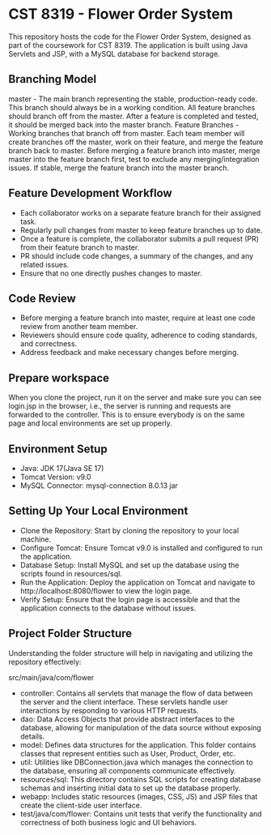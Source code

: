 # CST 8319 - Flower Order System
This repository hosts the code for the Flower Order System, designed as part of the coursework for CST 8319. The application is built using Java Servlets and JSP, with a MySQL database for backend storage.

## Branching Model
master - The main branch representing the stable, production-ready code. This branch should always be in a working condition. All feature branches should branch off from the master. After a feature is completed and tested, it should be merged back into the master branch.
Feature Branches - Working branches that branch off from master. Each team member will create branches off the master, work on their feature, and merge the feature branch back to master. Before merging a feature branch into master, merge master into the feature branch first, test to exclude any merging/integration issues. If stable, merge the feature branch into the master branch.
## Feature Development Workflow
- Each collaborator works on a separate feature branch for their assigned task.
- Regularly pull changes from master to keep feature branches up to date.
- Once a feature is complete, the collaborator submits a pull request (PR) from their feature branch to master.
- PR should include code changes, a summary of the changes, and any related issues.
- Ensure that no one directly pushes changes to master.
## Code Review
- Before merging a feature branch into master, require at least one code review from another team member.
- Reviewers should ensure code quality, adherence to coding standards, and correctness.
- Address feedback and make necessary changes before merging.
## Prepare workspace
When you clone the project, run it on the server and make sure you can see login.jsp in the browser, i.e., the server is running and requests are forwarded to the controller. This is to ensure everybody is on the same page and local environments are set up properly.
## Environment Setup
- Java: JDK 17(Java SE 17)
- Tomcat Version: v9.0
- MySQL Connector: mysql-connection 8.0.13 jar
## Setting Up Your Local Environment
- Clone the Repository: Start by cloning the repository to your local machine.
- Configure Tomcat: Ensure Tomcat v9.0 is installed and configured to run the application.
- Database Setup: Install MySQL and set up the database using the scripts found in resources/sql.
- Run the Application: Deploy the application on Tomcat and navigate to http://localhost:8080/flower to view the login page.
- Verify Setup: Ensure that the login page is accessible and that the application connects to the database without issues.
## Project Folder Structure
Understanding the folder structure will help in navigating and utilizing the repository effectively:

src/main/java/com/flower
- controller: Contains all servlets that manage the flow of data between the server and the client interface. These servlets handle user interactions by responding to various HTTP requests.
- dao: Data Access Objects that provide abstract interfaces to the database, allowing for manipulation of the data source without exposing details.
- model: Defines data structures for the application. This folder contains classes that represent entities such as User, Product, Order, etc.
- util: Utilities like DBConnection.java which manages the connection to the database, ensuring all components communicate effectively.
- resources/sql: This directory contains SQL scripts for creating database schemas and inserting initial data to set up the database properly.
- webapp: Includes static resources (images, CSS, JS) and JSP files that create the client-side user interface.
- test/java/com/flower: Contains unit tests that verify the functionality and correctness of both business logic and UI behaviors.
